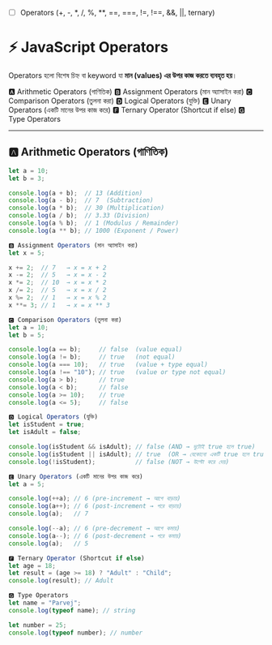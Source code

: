 - [ ] Operators (+, -, *, /, %, **, ==, ===, !=, !==, &&, ||, ternary)  

# ⚡ JavaScript Operators

Operators হলো বিশেষ চিহ্ন বা keyword যা **মান (values) এর উপর কাজ করতে ব্যবহৃত হয়**।

🅰️ Arithmetic Operators (গাণিতিক)
🅱️ Assignment Operators (মান অ্যাসাইন করা)
🅲 Comparison Operators (তুলনা করা)
🅳 Logical Operators (যুক্তি)
🅴 Unary Operators (একটি মানের উপর কাজ করে)
🅵 Ternary Operator (Shortcut if else)
🅶 Type Operators


---

## 🅰️ Arithmetic Operators (গাণিতিক)
```javascript
let a = 10;
let b = 3;

console.log(a + b);  // 13 (Addition)
console.log(a - b);  // 7  (Subtraction)
console.log(a * b);  // 30 (Multiplication)
console.log(a / b);  // 3.33 (Division)
console.log(a % b);  // 1 (Modulus / Remainder)
console.log(a ** b); // 1000 (Exponent / Power)

🅱️ Assignment Operators (মান অ্যাসাইন করা)
let x = 5;

x += 2;  // 7   → x = x + 2
x -= 2;  // 5   → x = x - 2
x *= 2;  // 10  → x = x * 2
x /= 2;  // 5   → x = x / 2
x %= 2;  // 1   → x = x % 2
x **= 3; // 1   → x = x ** 3

🅲 Comparison Operators (তুলনা করা)
let a = 10;
let b = 5;

console.log(a == b);     // false  (value equal)
console.log(a != b);     // true   (not equal)
console.log(a === 10);   // true   (value + type equal)
console.log(a !== "10"); // true   (value or type not equal)
console.log(a > b);      // true
console.log(a < b);      // false
console.log(a >= 10);    // true
console.log(a <= 5);     // false

🅳 Logical Operators (যুক্তি)
let isStudent = true;
let isAdult = false;

console.log(isStudent && isAdult); // false (AND → দুটোই true হলে true)
console.log(isStudent || isAdult); // true  (OR → যেকোনো একটি true হলে true)
console.log(!isStudent);           // false (NOT → উল্টো করে দেয়)

🅴 Unary Operators (একটি মানের উপর কাজ করে)
let a = 5;

console.log(++a); // 6 (pre-increment → আগে বাড়ায়)
console.log(a++); // 6 (post-increment → পরে বাড়ায়)
console.log(a);   // 7

console.log(--a); // 6 (pre-decrement → আগে কমায়)
console.log(a--); // 6 (post-decrement → পরে কমায়)
console.log(a);   // 5

🅵 Ternary Operator (Shortcut if else)
let age = 18;
let result = (age >= 18) ? "Adult" : "Child";
console.log(result); // Adult

🅶 Type Operators
let name = "Parvej";
console.log(typeof name); // string

let number = 25;
console.log(typeof number); // number
